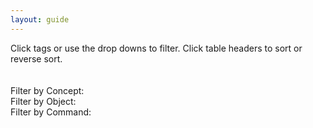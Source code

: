 ```yaml
---
layout: guide
---
```


<script language="JavaScript">
  var dropDownsPopulated = false;
  $(document).ready(function() {
    // When the document loads, get the metadata JSON, and kick off tbl render
    $.get("/metadata.txt", function(data, status) {
      metadata = $.parseJSON(data);
      metadata.pages.sort(dynamicSort("t"));
      mainLogic()
      $(window).bind('hashchange', function(e) {
        mainLogic();
      });
    });
  });

  function mainLogic() {
    // If there's a tag filter, change the table/drop down output
    if (!dropDownsPopulated) populateDropdowns();
    var tag = window.location.hash.replace("#", "");
    if (tag) {
      tag = $.trim(tag);
      for (i = 0; i < tagName.length; i++) {
        querystringTag = tagName[i] + "=";
        if (tag.indexOf(querystringTag) > -1) {
          console.log("in mainLog: querystringTag of " + querystringTag +
            " matches tag of " + tag);
          tag = tag.replace(querystringTag, "");
          selectDropDown(tagName[i], tag);
          topicsFilter(tagName[i], tag, "output");
        }
      }
    } else {
      currentTopics = metadata.pages;
    }
    renderTable(currentTopics, "output");

  }

  function populateDropdowns() {
    // Keeping mainLogic() brief by functionizing the initialization of the
    // drop-down filter boxes

    for (i = 0; i < metadata.pages.length; i++) {
      var metadataArrays = [metadata.pages[i].cr, metadata.pages[i].or,
        metadata.pages[i].mr
      ];
      for (j = 0; j < metadataArrays.length; j++) {
        if (metadataArrays[j]) {
          for (k = 0; k < metadataArrays[j].length; k++) {
            if (typeof storedTagsArrays[j] == 'undefined') storedTagsArrays[j] =
              new Array();
            storedTagsArrays[j][metadataArrays[j][k][tagName[j]]] = true;
            // ^ conceptList[metadata.pages[i].cr[k].concept] = true; (if rolling through concepts)
            // ^ conceptList['container'] = true; (ultimate result)
            // ^ objectList[metadata.pages[i].or[k].object] = true; (if rolling through objects)
            // ^ objectList['restartPolicy'] = true; (ultimate result)
          }
        }
      }
    }
    var output = new Array();
    for (i = 0; i < tagName.length; i++) {
      // Phew! All tags in conceptList, objectList, and commandList!
      // Loop through them and populate those drop-downs through html() injection
      output = [];
      output.push("<select id='" + tagName[i] +
        "' onchange='dropFilter(this)'>");
      output.push("<option>---</option>");
      Object.keys(storedTagsArrays[i]).sort().forEach(function(key) {
        output.push("<option>" + key + "</option>");
      });
      output.push("</select>")
      $(dropDowns[i]).html(output.join(""));
    }
    dropDownsPopulated = true;
  }

  function dropFilter(srcobj) {
    // process the change of a drop-down value
    // the ID of the drop down is either command, object, or concept
    // these exact values are what topicsFilter() expects, plus a filter val
    // which we get from .text() of :selected
    console.log("dropFilter:" + $(srcobj).attr('id') + ":" + $(srcobj).find(
      ":selected").text());
    topicsFilter($(srcobj).attr('id').replace("#", ""), $(srcobj).find(
      ":selected").text(), "output");
    for (i = 0; i < tagName.length; i++) {
      if ($(srcobj).attr('id') != tagName[i]) selectDropDown(tagName[i], "---");
    }
  }

  function selectDropDown(type, tag) {
    // change drop-down selection w/o filtering
    $("#" + type).val(tag);
  }
</script>

<style>
  #filters select {
    font-size: 14px;
    border: 1px #000 solid;
  }

  #filters {
    padding-top: 20px;
  }
</style>

Click tags or use the drop downs to filter. Click table headers to sort or
reverse sort.

<p id="filters">
  Filter by Concept: <span id="conceptFilter" /><br />
  Filter by Object: <span id="objectFilter" /><br />
  Filter by Command: <span id="commandFilter" />
</p>

<div id="output" />